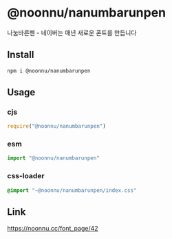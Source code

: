 # @noonnu/nanumbarunpen
나눔바른펜 - 네이버는 매년 새로운 폰트를 만듭니다

## Install
```sh
npm i @noonnu/nanumbarunpen
```
## Usage
### cjs
```js
require("@noonnu/nanumbarunpen")
```
### esm
```js
import "@noonnu/nanumbarunpen"
```
### css-loader
```css
@import "~@noonnu/nanumbarunpen/index.css"
```

## Link
https://noonnu.cc/font_page/42